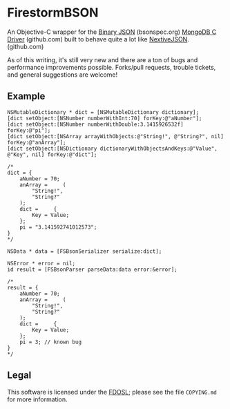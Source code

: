 # FirestormBSON

An Objective-C wrapper for the [Binary JSON](http://bsonspec.org/#/specification) (bsonspec.org) [MongoDB C Driver](https://github.com/mongodb/mongo-c-driver) (github.com) built to behave quite a lot like [NextiveJSON](https://github.com/nextive/NextiveJson). (github.com)

As of this writing, it's still very new and there are a ton of bugs and performance improvements possible. Forks/pull requests, trouble tickets, and general suggestions are welcome!

## Example

``` objc
NSMutableDictionary * dict = [NSMutableDictionary dictionary];
[dict setObject:[NSNumber numberWithInt:70] forKey:@"aNumber"];
[dict setObject:[NSNumber numberWithDouble:3.1415926532f] forKey:@"pi"];
[dict setObject:[NSArray arrayWithObjects:@"String!", @"String?", nil] forKey:@"anArray"];
[dict setObject:[NSDictionary dictionaryWithObjectsAndKeys:@"Value", @"Key", nil] forKey:@"dict"];

/*
dict = {
    aNumber = 70;
    anArray =     (
        "String!",
        "String?"
    );
    dict =     {
        Key = Value;
    };
    pi = "3.141592741012573";
}
*/

NSData * data = [FSBsonSerializer serialize:dict];

NSError * error = nil;
id result = [FSBsonParser parseData:data error:&error];

/*
result = {
    aNumber = 70;
    anArray =     (
        "String!",
        "String?"
    );
    dict =     {
        Key = Value;
    };
    pi = 3; // known bug
}
*/
```

## Legal

This software is licensed under the [FDOSL](http://fsdev.net/fdosl/); please see the file `COPYING.md` for more information.
